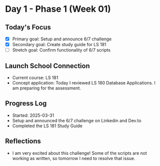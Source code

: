 # Day 1 - Phase 1 (Week 01)

## Today's Focus
- [X] Primary goal: Setup and announce 6/7 challenge
- [X] Secondary goal: Create study guide for LS 181
- [ ] Stretch goal: Confirm functionality of 6/7 scripts

## Launch School Connection
- Current course: LS 181
- Concept application: Today I reviewed LS 180 Database Applications. I am preparing for the assessment.

## Progress Log
- Started: 2025-03-31
- Setup and announced the 6/7 challenge on Linkedin and Dev.to
- Completed the LS 181 Study Guide

## Reflections
- I am very excited about this challenge! Some of the scripts are not working as written, so tomorrow I need to resolve that issue.

